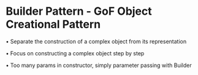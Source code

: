 # Builder Pattern - GoF Object Creational Pattern

•	Separate the construction of a complex object from its representation

•	Focus on constructing a complex object step by step

•	Too many params in constructor, simply parameter passing with Builder



